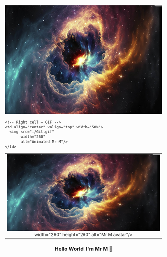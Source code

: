 <!-- 🚀 1) Full-width banner -->
<p align="center">
  <img src="./hello_me.png" width="100%" height="350" alt="Galaxy banner"/>
</p>

<!-- ⭐ 2) Two-column row: square avatar | GIF -->
<table width="100%">
  <tr>
    <!-- Left cell – square avatar -->
    <td align="center" valign="top" width="50%">
      <!-- 👇 make sure this file really exists and the name matches exactly (case-sensitive!) -->
      <img src="./hello_me.png"  <!-- or hello_me_square.png if you actually have that file -->
           width="260" height="260"
           alt="Mr M avatar"/>
    </td>

    <!-- Right cell – GIF -->
    <td align="center" valign="top" width="50%">
      <img src="./Git.gif"
           width="260"
           alt="Animated Mr M"/>
    </td>
  </tr>
</table>

<!-- 🎉 3) Greeting -->
<h3 align="center">Hello World, I'm Mr M 👋</h3>
